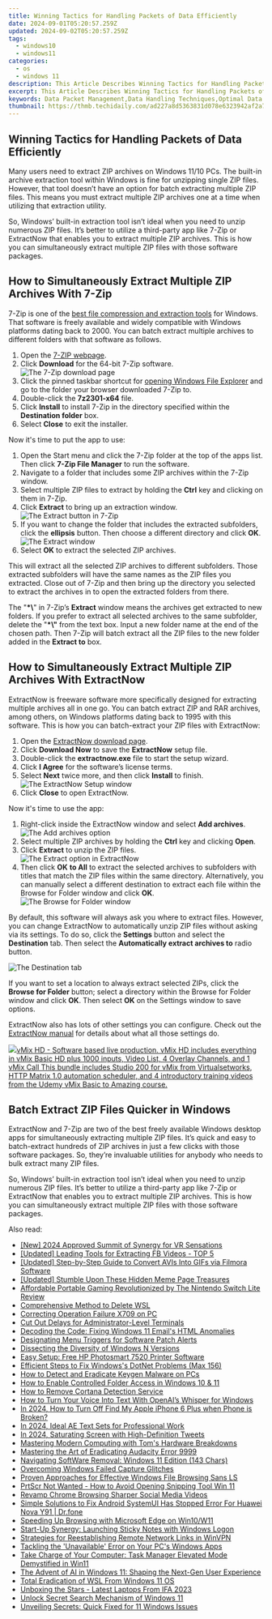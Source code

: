 ```yaml
---
title: Winning Tactics for Handling Packets of Data Efficiently
date: 2024-09-01T05:20:57.259Z
updated: 2024-09-02T05:20:57.259Z
tags:
  - windows10
  - windows11
categories:
  - os
  - windows 11
description: This Article Describes Winning Tactics for Handling Packets of Data Efficiently
excerpt: This Article Describes Winning Tactics for Handling Packets of Data Efficiently
keywords: Data Packet Management,Data Handling Techniques,Optimal Data Transfer,Efficient Data Processing,Streamlined Data Flows,Data Transmission Strategies,Effective Data Packets Use
thumbnail: https://thmb.techidaily.com/ad227a8d5363831d078e6323942af2a72809395f7bf85c351306cae77a65bd05.jpg
---
```


## Winning Tactics for Handling Packets of Data Efficiently

 Many users need to extract ZIP archives on Windows 11/10 PCs. The built-in archive extraction tool within Windows is fine for unzipping single ZIP files. However, that tool doesn’t have an option for batch extracting multiple ZIP files. This means you must extract multiple ZIP archives one at a time when utilizing that extraction utility.

 So, Windows’ built-in extraction tool isn’t ideal when you need to unzip numerous ZIP files. It’s better to utilize a third-party app like 7-Zip or ExtractNow that enables you to extract multiple ZIP archives. This is how you can simultaneously extract multiple ZIP files with those software packages.

## How to Simultaneously Extract Multiple ZIP Archives With 7-Zip

 7-Zip is one of the [best file compression and extraction tools](https://www.makeuseof.com/tag/the-top-3-file-compression-extraction-softwares/) for Windows. That software is freely available and widely compatible with Windows platforms dating back to 2000\. You can batch extract multiple archives to different folders with that software as follows.

1. Open the [7-ZIP webpage](https://7-zip.org/).
2. Click **Download** for the 64-bit 7-Zip software.  
![The 7-Zip download page](https://static1.makeuseofimages.com/wordpress/wp-content/uploads/2023/09/7-zip-download-page.jpg)
3. Click the pinned taskbar shortcut for [opening Windows File Explorer](https://www.makeuseof.com/windows-open-file-explorer/) and go to the folder your browser downloaded 7-Zip to.
4. Double-click the **7z2301-x64** file.
5. Click **Install** to install 7-Zip in the directory specified within the **Destination folder** box.
6. Select **Close** to exit the installer.

 Now it's time to put the app to use:

1. Open the Start menu and click the 7-Zip folder at the top of the apps list. Then click **7-Zip File Manager** to run the software.
2. Navigate to a folder that includes some ZIP archives within the 7-Zip window.
3. Select multiple ZIP files to extract by holding the **Ctrl** key and clicking on them in 7-Zip.
4. Click **Extract** to bring up an extraction window.  
![The Extract button in 7-Zip](https://static1.makeuseofimages.com/wordpress/wp-content/uploads/2023/09/extract-button.jpg)
5. If you want to change the folder that includes the extracted subfolders, click the **ellipsis** button. Then choose a different directory and click **OK**.  
![The Extract window](https://static1.makeuseofimages.com/wordpress/wp-content/uploads/2023/09/the-extract-window.jpg)
6. Select **OK** to extract the selected ZIP archives.

 This will extract all the selected ZIP archives to different subfolders. Those extracted subfolders will have the same names as the ZIP files you extracted. Close out of 7-Zip and then bring up the directory you selected to extract the archives in to open the extracted folders from there.

 The "**\*\\**" in 7-Zip’s **Extract** window means the archives get extracted to new folders. If you prefer to extract all selected archives to the same subfolder, delete the "**\*\\"** from the text box. Input a new folder name at the end of the chosen path. Then 7-Zip will batch extract all the ZIP files to the new folder added in the **Extract to** box.

## How to Simultaneously Extract Multiple ZIP Archives With ExtractNow

 ExtractNow is freeware software more specifically designed for extracting multiple archives all in one go. You can batch extract ZIP and RAR archives, among others, on Windows platforms dating back to 1995 with this software. This is how you can batch-extract your ZIP files with ExtractNow:

1. Open the [ExtractNow download page](https://extractnow.com/#/home).
2. Click **Download Now** to save the **ExtractNow** setup file.
3. Double-click the **extractnow.exe** file to start the setup wizard.
4. Click **I Agree** for the software’s license terms.
5. Select **Next** twice more, and then click **Install** to finish.  
![The ExtractNow Setup window](https://static1.makeuseofimages.com/wordpress/wp-content/uploads/2023/09/extractnow-setup-window.jpg)
6. Click **Close** to open ExtractNow.

 Now it's time to use the app:

1. Right-click inside the ExtractNow window and select **Add archives**.  
![The Add archives option](https://static1.makeuseofimages.com/wordpress/wp-content/uploads/2023/09/add-archives-option.jpg)
2. Select multiple ZIP archives by holding the **Ctrl** key and clicking **Open**.
3. Click **Extract** to unzip the ZIP files.  
![The Extract option in ExtractNow](https://static1.makeuseofimages.com/wordpress/wp-content/uploads/2023/09/extract-button4.jpg)
4. Then click **OK** **to All** to extract the selected archives to subfolders with titles that match the ZIP files within the same directory. Alternatively, you can manually select a different destination to extract each file within the Browse for Folder window and click **OK**.  
![The Browse for Folder window](https://static1.makeuseofimages.com/wordpress/wp-content/uploads/2023/09/browse-for-folder.jpg)

 By default, this software will always ask you where to extract files. However, you can change ExtractNow to automatically unzip ZIP files without asking via its settings. To do so, click the **Settings** button and select the **Destination** tab. Then select the **Automatically extract archives to** radio button.

![The Destination tab](https://static1.makeuseofimages.com/wordpress/wp-content/uploads/2023/09/destination-tab.jpg)

 If you want to set a location to always extract selected ZIPs, click the **Browse for Folder** button; select a directory within the Browse for Folder window and click **OK**. Then select **OK** on the Settings window to save options.

 ExtractNow also has lots of other settings you can configure. Check out the [ExtractNow manual](https://extractnow.com/#/documentation) for details about what all those settings do.

<!-- affiliate ads begin -->
<a href="https://secure.2checkout.com/order/checkout.php?PRODS=4718730&QTY=1&AFFILIATE=108875&CART=1"> <img src="https://secure.avangate.com/images/merchant/ce9a6fb2becc2d235e62b125e9260102/products/copy_vMixCallScreenshot1-large.jpg" border="0">vMix HD - Software based live production. vMix HD includes everything in vMix Basic HD plus 1000 inputs, Video List, 4 Overlay Channels, and 1 vMix Call 
This bundle includes Studio 200 for vMix from Virtualsetworks, HTTP Matrix 1.0 automation scheduler, and 4 introductory training videos from the Udemy vMix Basic to Amazing course. </a>
<!-- affiliate ads end -->
## Batch Extract ZIP Files Quicker in Windows

 ExtractNow and 7-Zip are two of the best freely available Windows desktop apps for simultaneously extracting multiple ZIP files. It’s quick and easy to batch-extract hundreds of ZIP archives in just a few clicks with those software packages. So, they’re invaluable utilities for anybody who needs to bulk extract many ZIP files.

 So, Windows’ built-in extraction tool isn’t ideal when you need to unzip numerous ZIP files. It’s better to utilize a third-party app like 7-Zip or ExtractNow that enables you to extract multiple ZIP archives. This is how you can simultaneously extract multiple ZIP files with those software packages.

<span class="atpl-alsoreadstyle">Also read:</span>
<div><ul>
<li><a href="https://fox-blue.techidaily.com/new-2024-approved-summit-of-synergy-for-vr-sensations/"><u>[New] 2024 Approved  Summit of Synergy for VR Sensations</u></a></li>
<li><a href="https://facebook-clips.techidaily.com/updated-leading-tools-for-extracting-fb-videos-top-5/"><u>[Updated] Leading Tools for Extracting FB Videos - TOP 5</u></a></li>
<li><a href="https://extra-approaches.techidaily.com/updated-step-by-step-guide-to-convert-avis-into-gifs-via-filmora-software/"><u>[Updated] Step-by-Step Guide to Convert AVIs Into GIFs via Filmora Software</u></a></li>
<li><a href="https://facebook-video-recording.techidaily.com/updated-stumble-upon-these-hidden-meme-page-treasures/"><u>[Updated] Stumble Upon These Hidden Meme Page Treasures</u></a></li>
<li><a href="https://buynow-info.techidaily.com/affordable-portable-gaming-revolutionized-by-the-nintendo-switch-lite-review/"><u>Affordable Portable Gaming Revolutionized by The Nintendo Switch Lite Review</u></a></li>
<li><a href="https://win11-tips.techidaily.com/comprehensive-method-to-delete-wsl/"><u>Comprehensive Method to Delete WSL</u></a></li>
<li><a href="https://win11-tips.techidaily.com/correcting-operation-failure-x709-on-pc/"><u>Correcting Operation Failure X709 on PC</u></a></li>
<li><a href="https://win11-tips.techidaily.com/cut-out-delays-for-administrator-level-terminals/"><u>Cut Out Delays for Administrator-Level Terminals</u></a></li>
<li><a href="https://win11-tips.techidaily.com/decoding-the-code-fixing-windows-11-emails-html-anomalies/"><u>Decoding the Code: Fixing Windows 11 Email's HTML Anomalies</u></a></li>
<li><a href="https://win11-tips.techidaily.com/designating-menu-triggers-for-software-patch-alerts/"><u>Designating Menu Triggers for Software Patch Alerts</u></a></li>
<li><a href="https://win11-tips.techidaily.com/dissecting-the-diversity-of-windows-n-versions/"><u>Dissecting the Diversity of Windows N Versions</u></a></li>
<li><a href="https://hardware-help.techidaily.com/easy-setup-free-hp-photosmart-7520-printer-software/"><u>Easy Setup: Free HP Photosmart 7520 Printer Software</u></a></li>
<li><a href="https://win11-tips.techidaily.com/efficient-steps-to-fix-windowss-dotnet-problems-max-156/"><u>Efficient Steps to Fix Windows's DotNet Problems (Max 156)</u></a></li>
<li><a href="https://win11-tips.techidaily.com/how-to-detect-and-eradicate-keygen-malware-on-pcs/"><u>How to Detect and Eradicate Keygen Malware on PCs</u></a></li>
<li><a href="https://win11-tips.techidaily.com/how-to-enable-controlled-folder-access-in-windows-10-and-11/"><u>How to Enable Controlled Folder Access in Windows 10 & 11</u></a></li>
<li><a href="https://win11-tips.techidaily.com/how-to-remove-cortana-detection-service/"><u>How to Remove Cortana Detection Service</u></a></li>
<li><a href="https://win11-tips.techidaily.com/how-to-turn-your-voice-into-text-with-openais-whisper-for-windows/"><u>How to Turn Your Voice Into Text With OpenAI’s Whisper for Windows</u></a></li>
<li><a href="https://ios-unlock.techidaily.com/in-2024-how-to-turn-off-find-my-apple-iphone-6-plus-when-phone-is-broken-by-drfone-ios/"><u>In 2024, How to Turn Off Find My Apple iPhone 6 Plus when Phone is Broken?</u></a></li>
<li><a href="https://some-techniques.techidaily.com/in-2024-ideal-ae-text-sets-for-professional-work/"><u>In 2024, Ideal AE Text Sets for Professional Work</u></a></li>
<li><a href="https://twitter-videos.techidaily.com/in-2024-saturating-screen-with-high-definition-tweets/"><u>In 2024, Saturating Screen with High-Definition Tweets</u></a></li>
<li><a href="https://hardware-help.techidaily.com/mastering-modern-computing-with-toms-hardware-breakdowns/"><u>Mastering Modern Computing with Tom's Hardware Breakdowns</u></a></li>
<li><a href="https://win11-tips.techidaily.com/mastering-the-art-of-eradicating-audacity-error-9999/"><u>Mastering the Art of Eradicating Audacity Error 9999</u></a></li>
<li><a href="https://win11-tips.techidaily.com/navigating-software-removal-windows-11-edition-143-chars/"><u>Navigating SoftWare Removal: Windows 11 Edition (143 Chars)</u></a></li>
<li><a href="https://win11-tips.techidaily.com/overcoming-windows-failed-capture-glitches/"><u>Overcoming Windows Failed Capture Glitches</u></a></li>
<li><a href="https://win11-tips.techidaily.com/proven-approaches-for-effective-windows-file-browsing-sans-ls/"><u>Proven Approaches for Effective Windows File Browsing Sans LS</u></a></li>
<li><a href="https://win11-tips.techidaily.com/prtscr-not-wanted-how-to-avoid-opening-snipping-tool-win-11/"><u>PrtScr Not Wanted - How to Avoid Opening Snipping Tool Win 11</u></a></li>
<li><a href="https://facebook-videos.techidaily.com/revamp-chrome-browsing-sharper-social-media-videos/"><u>Revamp Chrome Browsing  Sharper Social Media Videos</u></a></li>
<li><a href="https://fix-guide.techidaily.com/simple-solutions-to-fix-android-systemui-has-stopped-error-for-huawei-nova-y91-drfone-by-drfone-fix-android-problems-fix-android-problems/"><u>Simple Solutions to Fix Android SystemUI Has Stopped Error For Huawei Nova Y91 | Dr.fone</u></a></li>
<li><a href="https://win11-tips.techidaily.com/speeding-up-browsing-with-microsoft-edge-on-win10w11/"><u>Speeding Up Browsing with Microsoft Edge on Win10/W11</u></a></li>
<li><a href="https://win11-tips.techidaily.com/start-up-synergy-launching-sticky-notes-with-windows-logon/"><u>Start-Up Synergy: Launching Sticky Notes with Windows Logon</u></a></li>
<li><a href="https://win11-tips.techidaily.com/strategies-for-reestablishing-remote-network-links-in-winvpn/"><u>Strategies for Reestablishing Remote Network Links in WinVPN</u></a></li>
<li><a href="https://win11-tips.techidaily.com/tackling-the-unavailable-error-on-your-pcs-windows-apps/"><u>Tackling the 'Unavailable' Error on Your PC's Windows Apps</u></a></li>
<li><a href="https://win11-tips.techidaily.com/take-charge-of-your-computer-task-manager-elevated-mode-demystified-in-win11/"><u>Take Charge of Your Computer: Task Manager Elevated Mode Demystified in Win11</u></a></li>
<li><a href="https://win11-tips.techidaily.com/the-advent-of-ai-in-windows-11-shaping-the-next-gen-user-experience/"><u>The Advent of AI in Windows 11: Shaping the Next-Gen User Experience</u></a></li>
<li><a href="https://win11-tips.techidaily.com/total-eradication-of-wsl-from-windows-11-os/"><u>Total Eradication of WSL From Windows 11 OS</u></a></li>
<li><a href="https://win11-tips.techidaily.com/unboxing-the-stars-latest-laptops-from-ifa-2023/"><u>Unboxing the Stars - Latest Laptops From IFA 2023</u></a></li>
<li><a href="https://win11-tips.techidaily.com/unlock-secret-search-mechanism-of-windows-11/"><u>Unlock Secret Search Mechanism of Windows 11</u></a></li>
<li><a href="https://win11-tips.techidaily.com/unveiling-secrets-quick-fixed-for-11-windows-issues/"><u>Unveiling Secrets: Quick Fixed for 11 Windows Issues</u></a></li>
</ul></div>

<ins class="adsbygoogle"
      style="display:block"
      data-ad-client="ca-pub-7571918770474297"
      data-ad-slot="8358498916"
      data-ad-format="auto"
      data-full-width-responsive="true"></ins>